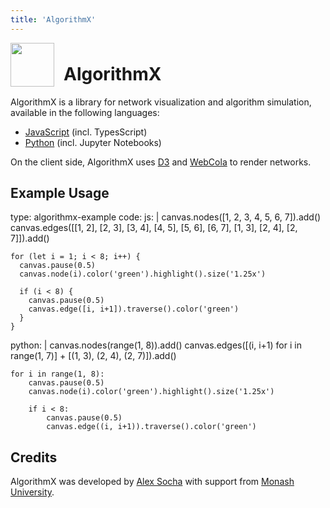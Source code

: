 ```yaml
---
title: 'AlgorithmX'
---
```


<img src='https://raw.githubusercontent.com/algrx/algorithmx/master/img/logo.svg?sanitize=true' align='left' style='padding-right: 12px' width='70px'>

<h1 style='padding-top: 8px'>AlgorithmX</h1>

AlgorithmX is a library for network visualization and algorithm simulation, available in the following languages:

- <a href='https://github.com/algrx/algorithmx'>JavaScript</a> (incl. TypesScript)
- <a href='https://github.com/algrx/algorithmx-python'>Python</a> (incl. Jupyter Notebooks)

On the client side, AlgorithmX uses <a href='https://github.com/d3/d3'>D3</a> and <a href='https://github.com/tgdwyer/WebCola'>WebCola</a> to render networks.

## Example Usage

<data type='yaml'>
type: algorithmx-example
code:
  js: |
    canvas.nodes([1, 2, 3, 4, 5, 6, 7]).add()
    canvas.edges([[1, 2], [2, 3], [3, 4], [4, 5],
      [5, 6], [6, 7], [1, 3], [2, 4], [2, 7]]).add()
    
    for (let i = 1; i < 8; i++) {
      canvas.pause(0.5)
      canvas.node(i).color('green').highlight().size('1.25x')
      
      if (i < 8) {
        canvas.pause(0.5)
        canvas.edge([i, i+1]).traverse().color('green')
      }
    }
  python: |
    canvas.nodes(range(1, 8)).add()
    canvas.edges([(i, i+1) for i in range(1, 7)]
               + [(1, 3), (2, 4), (2, 7)]).add()
    
    for i in range(1, 8):
        canvas.pause(0.5)
        canvas.node(i).color('green').highlight().size('1.25x')
        
        if i < 8:
            canvas.pause(0.5)
            canvas.edge((i, i+1)).traverse().color('green')
</data>

## Credits
AlgorithmX was developed by <a href='https://github.com/alexsocha'>Alex Socha</a> with support from <a href='https://www.monash.edu/it'>Monash University</a>.
